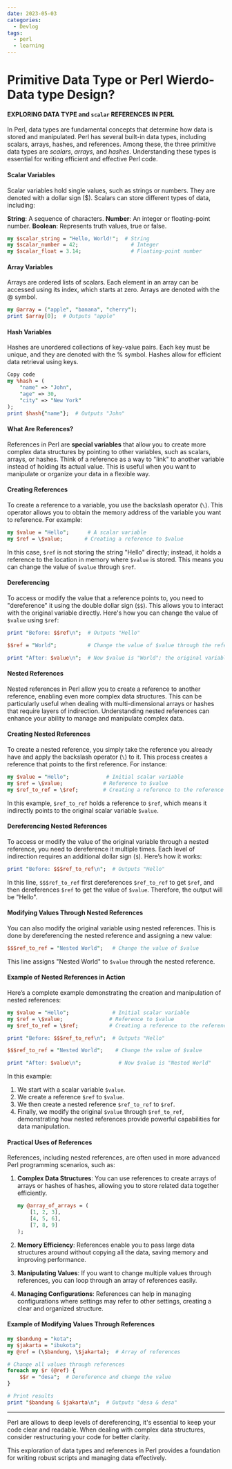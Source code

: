```yaml
---
date: 2023-05-03
categories:
  - Devlog
tags:
  - perl
  - learning
---
```


# Primitive Data Type or Perl Wierdo-Data type Design?
#### EXPLORING DATA TYPE and `scalar` REFERENCES IN PERL

In Perl, data types are fundamental concepts that determine how data is stored and manipulated. Perl has several built-in data types, including scalars, arrays, hashes, and references. Among these, the three primitive data types are *scalars*, *arrays*, and *hashes*.<!-- more --> Understanding these types is essential for writing efficient and effective Perl code.

#### Scalar Variables
Scalar variables hold single values, such as strings or numbers. They are denoted with a dollar sign ($). Scalars can store different types of data, including:

**String**: A sequence of characters.
**Number**: An integer or floating-point number.
**Boolean**: Represents truth values, true or false.

```perl linenums="1"
my $scalar_string = "Hello, World!";  # String
my $scalar_number = 42;                 # Integer
my $scalar_float = 3.14;                # Floating-point number
```

#### Array Variables
Arrays are ordered lists of scalars. Each element in an array can be accessed using its index, which starts at zero. Arrays are denoted with the @ symbol.

```perl linenums="1"
my @array = ("apple", "banana", "cherry");
print $array[0];  # Outputs "apple"
```

#### Hash Variables
Hashes are unordered collections of key-value pairs. Each key must be unique, and they are denoted with the % symbol. Hashes allow for efficient data retrieval using keys.

```perl linenums="1"
Copy code
my %hash = (
    "name" => "John",
    "age" => 30,
    "city" => "New York"
);
print $hash{"name"};  # Outputs "John"
```

#### What Are References?

References in Perl are **special variables** that allow you to create more complex data structures by pointing to other variables, such as scalars, arrays, or hashes. Think of a reference as a way to "link" to another variable instead of holding its actual value. This is useful when you want to manipulate or organize your data in a flexible way.

#### Creating References

To create a reference to a variable, you use the backslash operator (`\`). This operator allows you to obtain the memory address of the variable you want to reference. For example:

```perl linenums="1"
my $value = "Hello";      # A scalar variable
my $ref = \$value;       # Creating a reference to $value
```

In this case, `$ref` is not storing the string "Hello" directly; instead, it holds a reference to the location in memory where `$value` is stored. This means you can change the value of `$value` through `$ref`.

#### Dereferencing

To access or modify the value that a reference points to, you need to "dereference" it using the double dollar sign (`$$`). This allows you to interact with the original variable directly.
Here's how you can change the value of `$value` using `$ref`:

```perl linenums="1"
print "Before: $$ref\n";  # Outputs "Hello"

$$ref = "World";          # Change the value of $value through the reference

print "After: $value\n";  # Now $value is "World"; the original variable has been changed, not a copy or shadow. 
```

#### Nested References

Nested references in Perl allow you to create a reference to another reference, enabling even more complex data structures. This can be particularly useful when dealing with multi-dimensional arrays or hashes that require layers of indirection. Understanding nested references can enhance your ability to manage and manipulate complex data.

#### Creating Nested References

To create a nested reference, you simply take the reference you already have and apply the backslash operator (`\`) to it. This process creates a reference that points to the first reference. For instance:

```perl linenums="1"
my $value = "Hello";            # Initial scalar variable
my $ref = \$value;             # Reference to $value
my $ref_to_ref = \$ref;        # Creating a reference to the reference
```

In this example, `$ref_to_ref` holds a reference to `$ref`, which means it indirectly points to the original scalar variable `$value`.

#### Dereferencing Nested References

To access or modify the value of the original variable through a nested reference, you need to dereference it multiple times. Each level of indirection requires an additional dollar sign (`$`). Here’s how it works:

```perl linenums="1"
print "Before: $$$ref_to_ref\n";  # Outputs "Hello"
```

In this line, `$$$ref_to_ref` first dereferences `$ref_to_ref` to get `$ref`, and then dereferences `$ref` to get the value of `$value`. Therefore, the output will be "Hello".

#### Modifying Values Through Nested References

You can also modify the original variable using nested references. This is done by dereferencing the nested reference and assigning a new value:

```perl linenums="1"
$$$ref_to_ref = "Nested World";   # Change the value of $value
```

This line assigns "Nested World" to `$value` through the nested reference. 

#### Example of Nested References in Action

Here’s a complete example demonstrating the creation and manipulation of nested references:

```perl linenums="1"
my $value = "Hello";              # Initial scalar variable
my $ref = \$value;               # Reference to $value
my $ref_to_ref = \$ref;          # Creating a reference to the reference

print "Before: $$$ref_to_ref\n";  # Outputs "Hello"

$$$ref_to_ref = "Nested World";    # Change the value of $value

print "After: $value\n";            # Now $value is "Nested World"
```

In this example:
1. We start with a scalar variable `$value`.
2. We create a reference `$ref` to `$value`.
3. We then create a nested reference `$ref_to_ref` to `$ref`.
4. Finally, we modify the original `$value` through `$ref_to_ref`, demonstrating how nested references provide powerful capabilities for data manipulation.

#### Practical Uses of References

References, including nested references, are often used in more advanced Perl programming scenarios, such as:

1. **Complex Data Structures**: You can use references to create arrays of arrays or hashes of hashes, allowing you to store related data together efficiently.
   
   ```perl linenums="1"
   my @array_of_arrays = (
       [1, 2, 3],
       [4, 5, 6],
       [7, 8, 9]
   );
   ```

2. **Memory Efficiency**: References enable you to pass large data structures around without copying all the data, saving memory and improving performance.

3. **Manipulating Values**: If you want to change multiple values through references, you can loop through an array of references easily.

4. **Managing Configurations**: References can help in managing configurations where settings may refer to other settings, creating a clear and organized structure.

#### Example of Modifying Values Through References

```perl linenums="1"
my $bandung = "kota";
my $jakarta = "ibukota";  
my @ref = (\$bandung, \$jakarta);  # Array of references

# Change all values through references
foreach my $r (@ref) {
    $$r = "desa";  # Dereference and change the value
}

# Print results
print "$bandung & $jakarta\n";  # Outputs "desa & desa"
```

---
Perl are allows to deep levels of dereferencing, it's essential to keep your code clear and readable. When dealing with complex data structures, consider restructuring your code for better clarity.

This exploration of data types and references in Perl provides a foundation for writing robust scripts and managing data effectively.
